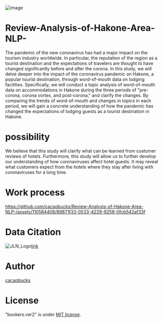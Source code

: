 ![image](https://github.com/cacaobucks/Review-Analysis-of-Hakone-Area-NLP-/assets/110584408/4a1c392e-c312-4d43-9ef5-d2be3570b65c)

# Review-Analysis-of-Hakone-Area-NLP-


The pandemic of the new coronavirus has had a major impact on the tourism industry worldwide. In particular, the reputation of the region as a tourist destination and the expectations of travelers are thought to have changed significantly before and after the corona. In this study, we will delve deeper into the impact of the coronavirus pandemic on Hakone, a popular tourist destination, through word-of-mouth data on lodging facilities. Specifically, we will conduct a topic analysis of word-of-mouth data on accommodations in Hakone during the three periods of "pre-corona, corona vortex, and post-corona," and clarify the changes. By comparing the trends of word-of-mouth and changes in topics in each period, we will gain a concrete understanding of how the pandemic has changed the expectations of lodging guests as a tourist destination in Hakone.
 
# possibility
We believe that this study will clarify what can be learned from customer reviews of hotels. Furthermore, this study will allow us to further develop our understanding of how coronaviruses affect hotel guests. It may reveal what customers expect from the hotels where they stay after living with coronaviruses for a long time.


# Work process
https://github.com/cacaobucks/Review-Analysis-of-Hakone-Area-NLP-/assets/110584408/89871f33-0533-4229-9258-0fcb542af33f



# Data Citation
![JLN_Logo](https://github.com/cacaobucks/Review-Analysis-of-Hakone-Area-NLP-/assets/110584408/5114b64e-6fa9-492b-9d53-41d8f880782f)[link](https://www.jalan.net/)

# Author
 
 [cacaobucks](https://github.com/cacaobucks)

 
# License
 
"bookers.ver2" is under [MIT license](https://en.wikipedia.org/wiki/MIT_License).
